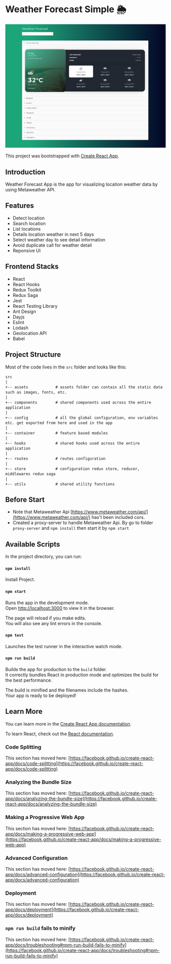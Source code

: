 # Weather Forecast Simple 🌦

![Preview](./docs/app.png)

This project was bootstrapped with [Create React App](https://github.com/facebook/create-react-app).

## Introduction
Weather Forecast App is the app for visualizing location weather data by using Metaweather API.

## Features
 - Detect location
 - Search location
 - List locations
 - Details location weather in next 5 days
 - Select weather day to see detail information
 - Avoid duplicate call for weather detail
 - Reponsive UI

## Frontend Stacks
 - React
 - React Hooks
 - Redux Toolkit
 - Redux Saga
 - Jest
 - React Testing Library
 - Ant Design
 - Dayjs
 - Eslint
 - Lodash
 - Geolocation API
 - Babel

## Project Structure

Most of the code lives in the `src` folder and looks like this:

```
src
|
+-- assets            # assets folder can contain all the static data such as images, fonts, etc.
|
+-- components        # shared components used across the entire application
|
+-- config            # all the global configuration, env variables etc. get exported from here and used in the app
|
+-- container         # feature based modules
|
+-- hooks             # shared hooks used across the entire application
|
+-- routes            # routes configuration
|
+-- store             # configuration redux store, reducer, middlewares redux saga
|
+-- utils             # shared utility functions
```

## Before Start
  - Note that Metaweather Api [https://www.metaweather.com/api/](https://www.metaweather.com/api/) has't been included cors.
  - Created a proxy-server to handle Metaweather Api. By go to folder `proxy-server` and `npm install` then start it by `npm start`

## Available Scripts

In the project directory, you can run:

#### `npm install`
Install Project.

#### `npm start`

Runs the app in the development mode.\
Open [http://localhost:3000](http://localhost:3000) to view it in the browser.

The page will reload if you make edits.\
You will also see any lint errors in the console.

#### `npm test`

Launches the test runner in the interactive watch mode.

#### `npm run build`

Builds the app for production to the `build` folder.\
It correctly bundles React in production mode and optimizes the build for the best performance.

The build is minified and the filenames include the hashes.\
Your app is ready to be deployed!

## Learn More

You can learn more in the [Create React App documentation](https://facebook.github.io/create-react-app/docs/getting-started).

To learn React, check out the [React documentation](https://reactjs.org/).

### Code Splitting

This section has moved here: [https://facebook.github.io/create-react-app/docs/code-splitting](https://facebook.github.io/create-react-app/docs/code-splitting)

### Analyzing the Bundle Size

This section has moved here: [https://facebook.github.io/create-react-app/docs/analyzing-the-bundle-size](https://facebook.github.io/create-react-app/docs/analyzing-the-bundle-size)

### Making a Progressive Web App

This section has moved here: [https://facebook.github.io/create-react-app/docs/making-a-progressive-web-app](https://facebook.github.io/create-react-app/docs/making-a-progressive-web-app)

### Advanced Configuration

This section has moved here: [https://facebook.github.io/create-react-app/docs/advanced-configuration](https://facebook.github.io/create-react-app/docs/advanced-configuration)

### Deployment

This section has moved here: [https://facebook.github.io/create-react-app/docs/deployment](https://facebook.github.io/create-react-app/docs/deployment)

### `npm run build` fails to minify

This section has moved here: [https://facebook.github.io/create-react-app/docs/troubleshooting#npm-run-build-fails-to-minify](https://facebook.github.io/create-react-app/docs/troubleshooting#npm-run-build-fails-to-minify)
